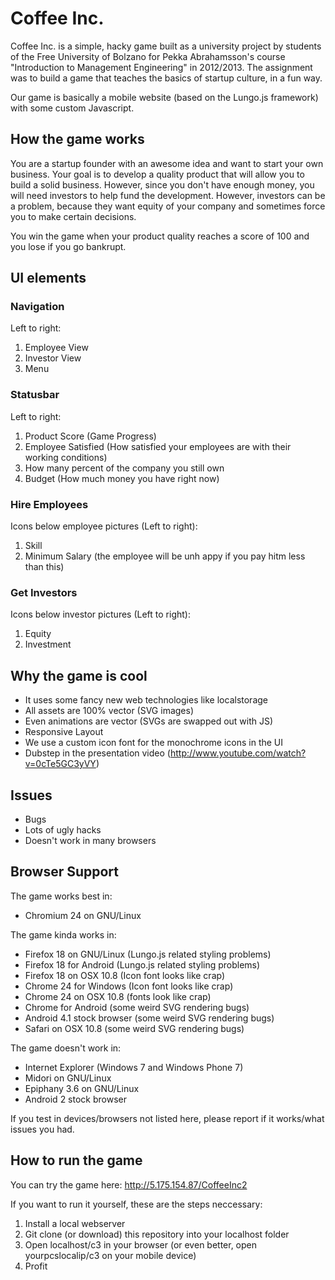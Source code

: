 Coffee Inc.
==========

Coffee Inc. is a simple, hacky game built as a university project by students of the Free University of Bolzano for Pekka Abrahamsson's course "Introduction to Management Engineering" in 2012/2013.
The assignment was to build a game that teaches the basics of startup culture, in a fun way.

Our game is basically a mobile website (based on the Lungo.js framework) with some custom Javascript.

## How the game works
You are a startup founder with an awesome idea and want to start your own business. Your goal is to develop a quality product that will allow you to build a solid business.
However, since you don't have enough money, you will need investors to help fund the development. However, investors can be a problem, because they want equity of your company and sometimes force you to make certain decisions.

You win the game when your product quality reaches a score of 100 and you lose if you go bankrupt.

## UI elements
### Navigation
Left to right:

1. Employee View
2. Investor View
3. Menu

### Statusbar
Left to right: 

1. Product Score (Game Progress)
2. Employee Satisfied (How satisfied your employees are with their working conditions)
3. How many percent of the company you still own
4. Budget (How much money you have right now)

### Hire Employees
Icons below employee pictures (Left to right):

1. Skill
2. Minimum Salary (the employee will be unh appy if you pay hitm less than this)

### Get Investors
Icons below investor pictures (Left to right):

1. Equity
2. Investment


## Why the game is cool
* It uses some fancy new web technologies like localstorage
* All assets are 100% vector (SVG images)
* Even animations are vector (SVGs are swapped out with JS)
* Responsive Layout
* We use a custom icon font for the monochrome icons in the UI
* Dubstep in the presentation video (http://www.youtube.com/watch?v=0cTe5GC3yVY)
 
## Issues 
* Bugs
* Lots of ugly hacks
* Doesn't work in many browsers

## Browser Support
The game works best in:
* Chromium 24 on GNU/Linux

The game kinda works in:
* Firefox 18 on GNU/Linux (Lungo.js related styling problems)
* Firefox 18 for Android (Lungo.js related styling problems)
* Firefox 18 on OSX 10.8 (Icon font looks like crap)
* Chrome 24 for Windows (Icon font looks like crap)
* Chrome 24 on OSX 10.8 (fonts look like crap)
* Chrome for Android (some weird SVG rendering bugs)
* Android 4.1 stock browser (some weird SVG rendering bugs)
* Safari on OSX 10.8 (some weird SVG rendering bugs)

The game doesn't work in:
* Internet Explorer (Windows 7 and Windows Phone 7)
* Midori on GNU/Linux
* Epiphany 3.6 on GNU/Linux
* Android 2 stock browser

If you test in devices/browsers not listed here, please report if it works/what issues you had.

## How to run the game
You can try the game here: http://5.175.154.87/CoffeeInc2

If you want to run it yourself, these are the steps neccessary:

1. Install a local webserver
2. Git clone (or download) this repository into your localhost folder
3. Open localhost/c3 in your browser (or even better, open yourpcslocalip/c3 on your mobile device)
4. Profit
